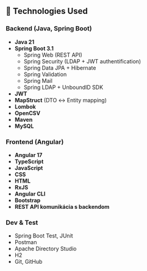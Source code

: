 ## 🧰 Technologies Used

### Backend (Java, Spring Boot)
- **Java 21**
- **Spring Boot 3.1**
  - Spring Web (REST API)
  - Spring Security (LDAP + JWT authentification)
  - Spring Data JPA + Hibernate
  - Spring Validation
  - Spring Mail
  - Spring LDAP + UnboundID SDK
- **JWT**
- **MapStruct** (DTO ↔ Entity mapping)
- **Lombok**
- **OpenCSV**
- **Maven**
- **MySQL**

### Frontend (Angular)
- **Angular 17**
- **TypeScript**
- **JavaScript**
- **CSS**
- **HTML**
- **RxJS**
- **Angular CLI**
- **Bootstrap**
- **REST API komunikácia s backendom**

### Dev & Test
- Spring Boot Test, JUnit
- Postman
- Apache Directory Studio
- H2
- Git, GitHub

